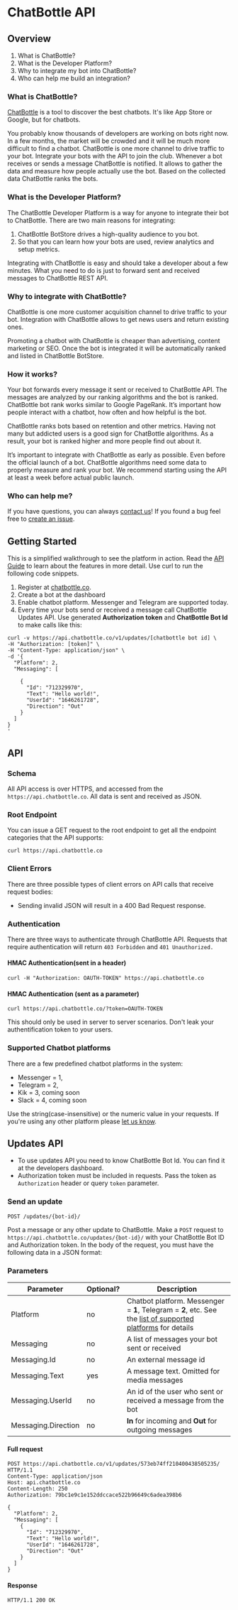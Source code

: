 # ChatBottle API

## Overview

1. What is ChatBottle?
1. What is the Developer Platform?
1. Why to integrate my bot into ChatBottle?
1. Who can help me build an integration?

### What is ChatBottle?
[ChatBottle](https://chatbottle.co/?ref=github) is a tool to discover the best chatbots. It's like App Store or Google, but for chatbots.

You probably know thousands of developers are working on bots right now. In a few months, the market will be crowded and it will be much more difficult to find a chatbot. ChatBottle is one more channel to drive traffic to your bot. Integrate your bots with the API to join the club.
Whenever a bot receives or sends a message ChatBottle is notified. It allows to gather the data and measure how people actually use the bot. 
Based on the collected data ChatBottle ranks the bots.

### What is the Developer Platform?
The ChatBottle Developer Platform is a way for anyone to integrate their bot to ChatBottle. There are two main reasons for integrating:

1. ChatBottle BotStore drives a high-quality audience to you bot.
2. So that you can learn how your bots are used, review analytics and setup metrics.

Integrating with ChatBottle is easy and should take a developer about a few minutes. What you need to do is just to forward sent and received messages to ChatBottle REST API.  

### Why to integrate with ChatBottle?

ChatBottle is one more customer acquisition channel to drive traffic to your bot. Integration with ChatBottle allows to get news users and  return existing ones.

Promoting a chatbot with ChatBottle is cheaper than advertising, content marketing or SEO. Once the bot is integrated it will be automatically ranked and listed in ChatBottle BotStore.

### How it works?
Your bot forwards every message it sent or received to ChatBottle API. The messages are analyzed by our ranking algorithms and the bot is ranked. 
ChatBottle bot rank works similar to Google PageRank. It’s important how people interact with a chatbot, how often and how helpful is the bot.

ChatBottle ranks bots based on retention and other metrics. Having not many but addicted users is a good sign for ChatBottle algorithms. As a result, your bot is ranked higher and more people find out about it.

It’s important to integrate with ChatBottle as early as possible. Even before the official launch of a bot. ChatBottle algorithms need some data to properly measure and rank your bot. We recommend starting using the API at least a week before actual public launch.

### Who can help me?
If you have questions, you can always [contact us](mailto:agamanuk@gmail.com)! If you found a bug feel free to [create an issue](https://github.com/chatbottle/chatbottle-api/issues). 

## Getting Started
This is a simplified walkthrough to see the platform in action. Read the [API Guide](https://github.com/chatbottle/chatbottle-api#api) to learn about the features in more detail. Use curl to run the following code snippets.

1. Register at [chatbottle.co](https://chatbottle.co).
2. Create a bot at the dashboard
3. Enable chatbot platform. Messenger and Telegram are supported today.
4. Every time your bots send or received a message call ChatBottle Updates API. Use generated **Authorization token** and **ChatBottle Bot Id** to make calls like this:
```
curl -v https://api.chatbottle.co/v1/updates/[chatbottle bot id] \
-H "Authorization: [token]" \
-H "Content-Type: application/json" \
-d '{
  "Platform": 2,
  "Messaging": [
  
    {
      "Id": "712329970",
      "Text": "Hello world!",
      "UserId": "1646261728",
      "Direction": "Out"
    }    
  ]
}
'
```


## API

### Schema
All API access is over HTTPS, and accessed from the `https://api.chatbottle.co`. All data is sent and received as JSON.

### Root Endpoint
You can issue a GET request to the root endpoint to get all the endpoint categories that the API supports:
```
curl https://api.chatbottle.co
```
### Client Errors
There are three possible types of client errors on API calls that receive request bodies:
- Sending invalid JSON will result in a 400 Bad Request response.


### Authentication
There are three ways to authenticate through ChatBottle API. Requests that require authentication will return `403 Forbidden` and `401 Unauthorized.`
#### HMAC Authentication(sent in a header)
```
curl -H "Authorization: OAUTH-TOKEN" https://api.chatbottle.co

```

#### HMAC Authentication (sent as a parameter)
```
curl https://api.chatbottle.co/?token=OAUTH-TOKEN
```

This should only be used in server to server scenarios. Don't leak your authentification token to your users.

### Supported Chatbot platforms

There are a few predefined chatbot platforms in the system:
- Messenger = 1,
- Telegram = 2,
- Kik = 3, coming soon
- Slack = 4, coming soon

Use the string(case-insensitive) or the numeric value in your requests. If you're using any other platform please [let us know](mailto:agamanuk@gmail.com).

## Updates API
- To use updates API you need to know ChatBottle Bot Id. You can find it at the developers dashboard.
- Authorization token must be included in requests. Pass the token as `Authorization` header or query `token` parameter.


### Send an update  
`POST /updates/{bot-id}/`

Post a message or any other update to ChatBottle.
Make a `POST` request to `https://api.chatbottle.co/updates/{bot-id}/` with your ChatBottle Bot ID and Authorization token. In the body of the request, you must have the following data in a JSON format:

### Parameters 
|    Parameter     | Optional?                    | Description         |
 ----------------- | ---------------------------- | ------------------
| Platform         | no  			              | Chatbot platform. Messenger = **1**, Telegram = **2**, etc. See the [list of supported platforms](https://github.com/chatbottle/chatbottle-api/#supported-chatbot-platforms) for details   |
| Messaging        | no				              | A list of messages your bot sent or received |
| Messaging.Id     | no					      | An external message id |
| Messaging.Text   | yes						  | A message text. Omitted for media messages    |
| Messaging.UserId | no 				     	  | An id of the user who sent or received a message from the bot |
| Messaging.Direction | no 						  | **In** for incoming and **Out** for outgoing messages|


#### Full request
```
POST https://api.chatbottle.co/v1/updates/573eb74ff210400438505235/ HTTP/1.1
Content-Type: application/json
Host: api.chatbottle.co
Content-Length: 250
Authorization: 79bc1e9c1e152ddccace522b96649c6adea398b6

{
  "Platform": 2,
  "Messaging": [
    {
      "Id": "712329970",
      "Text": "Hello world!",
      "UserId": "1646261728",      
      "Direction": "Out" 
    }    
  ]
}
```

#### Response
```
HTTP/1.1 200 OK
```
